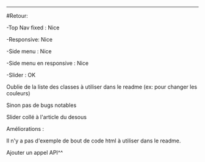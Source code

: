 -------------
#Retour:

-Top Nav fixed : Nice

-Responsive: Nice

-Side menu : Nice

-Side menu en responsive : Nice

-Slider : OK

Oublie de la liste des classes à utiliser dans le readme (ex: pour changer les couleurs)

Sinon pas de bugs notables

Slider collé à l'article du desous

Améliorations :

Il n'y a pas d'exemple de bout de code html à utiliser dans le readme.

Ajouter un appel API^^

